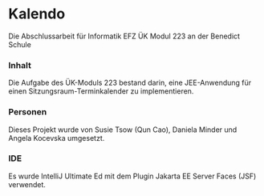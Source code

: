 # Kalendo
Die Abschlussarbeit für Informatik EFZ ÜK Modul 223 an der Benedict Schule

### Inhalt
Die Aufgabe des ÜK-Moduls 223 bestand darin, eine JEE-Anwendung für einen Sitzungsraum-Terminkalender zu implementieren. 

### Personen
Dieses Projekt wurde von Susie Tsow (Qun Cao), Daniela Minder und Angela Kocevska umgesetzt.

### IDE
Es wurde IntelliJ Ultimate Ed mit dem Plugin Jakarta EE Server Faces (JSF) verwendet.
